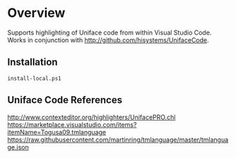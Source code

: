 Overview
========
Supports highlighting of Uniface code from within Visual Studio Code. Works in conjunction with http://github.com/hisystems/UnifaceCode.

Installation
------------
`install-local.ps1`

Uniface Code References
-----------------------
http://www.contexteditor.org/highlighters/UnifacePRO.chl
https://marketplace.visualstudio.com/items?itemName=Togusa09.tmlanguage
https://raw.githubusercontent.com/martinring/tmlanguage/master/tmlanguage.json

